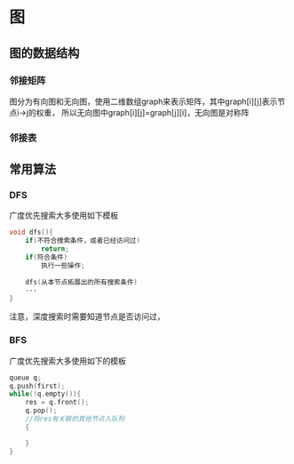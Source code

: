 # 图
## 图的数据结构
### 邻接矩阵
图分为有向图和无向图，使用二维数组graph来表示矩阵，其中graph[i][j]表示节点i->j的权重，
所以无向图中graph[i][j]=graph[j][i]，无向图是对称阵
### 邻接表

## 常用算法
### DFS
广度优先搜索大多使用如下模板
```cpp
void dfs(){
    if(不符合搜索条件，或者已经访问过)
        return;
    if(符合条件)
        执行一些操作;
    
    dfs(从本节点拓展出的所有搜索条件)
    ···
}
```
注意，深度搜索时需要知道节点是否访问过，
### BFS
广度优先搜索大多使用如下的模板
```cpp
queue q;
q.push(first);
while(!q.empty()){
    res = q.front();
    q.pop();
    //将res有关联的其他节点入队列
    {

    }
}
```